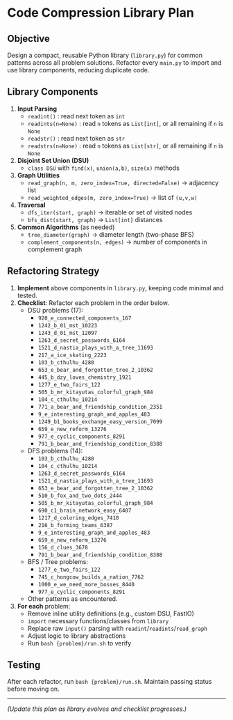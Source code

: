 # Code Compression Library Plan

## Objective
Design a compact, reusable Python library (`library.py`) for common patterns across all problem solutions.
Refactor every `main.py` to import and use library components, reducing duplicate code.

## Library Components
1. **Input Parsing**
   - `readint()` : read next token as `int`
   - `readints(n=None)` : read `n` tokens as `List[int]`, or all remaining if `n` is `None`
   - `readstr()` : read next token as `str`
   - `readstrs(n=None)` : read `n` tokens as `List[str]`, or all remaining if `n` is `None`
2. **Disjoint Set Union (DSU)**
   - `class DSU` with `find(x)`, `union(a,b)`, `size(x)` methods
3. **Graph Utilities**
   - `read_graph(n, m, zero_index=True, directed=False)` -> adjacency list
   - `read_weighted_edges(m, zero_index=True)` -> list of `(u,v,w)`
4. **Traversal**
   - `dfs_iter(start, graph)` -> iterable or set of visited nodes
   - `bfs_dist(start, graph)` -> `List[int]` distances
5. **Common Algorithms** (as needed)
   - `tree_diameter(graph)` -> diameter length (two-phase BFS)
   - `complement_components(n, edges)` -> number of components in complement graph

## Refactoring Strategy
1. **Implement** above components in `library.py`, keeping code minimal and tested.
2. **Checklist**: Refactor each problem in the order below.
   - DSU problems (17):
     - `920_e_connected_components_167`
     - `1242_b_01_mst_10223`
     - `1243_d_01_mst_12097`
     - `1263_d_secret_passwords_6164`
     - `1521_d_nastia_plays_with_a_tree_11693`
     - `217_a_ice_skating_2223`
     - `103_b_cthulhu_4280`
     - `653_e_bear_and_forgotten_tree_2_10362`
     - `445_b_dzy_loves_chemistry_1921`
     - `1277_e_two_fairs_122`
     - `505_b_mr_kitayutas_colorful_graph_984`
     - `104_c_cthulhu_10214`
     - `771_a_bear_and_friendship_condition_2351`
     - `9_e_interesting_graph_and_apples_483`
     - `1249_b1_books_exchange_easy_version_7099`
     - `659_e_new_reform_13276`
     - `977_e_cyclic_components_8291`
     - `791_b_bear_and_friendship_condition_8388`
   - DFS problems (14):
     - `103_b_cthulhu_4280`
     - `104_c_cthulhu_10214`
     - `1263_d_secret_passwords_6164`
     - `1521_d_nastia_plays_with_a_tree_11693`
     - `653_e_bear_and_forgotten_tree_2_10362`
     - `510_b_fox_and_two_dots_2444`
     - `505_b_mr_kitayutas_colorful_graph_984`
     - `690_c1_brain_network_easy_6407`
     - `1217_d_coloring_edges_7410`
     - `216_b_forming_teams_6387`
     - `9_e_interesting_graph_and_apples_483`
     - `659_e_new_reform_13276`
     - `156_d_clues_3678`
     - `791_b_bear_and_friendship_condition_8388`
   - BFS / Tree problems:
     - `1277_e_two_fairs_122`
     - `745_c_hongcow_builds_a_nation_7762`
     - `1000_e_we_need_more_bosses_8440`
     - `977_e_cyclic_components_8291`
   - Other patterns as encountered.
3. **For each** problem:
   - Remove inline utility definitions (e.g., custom DSU, FastIO)
   - `import` necessary functions/classes from `library`
   - Replace raw `input()` parsing with `readint`/`readints`/`read_graph`
   - Adjust logic to library abstractions
   - Run `bash {problem}/run.sh` to verify

## Testing
After each refactor, run `bash {problem}/run.sh`. Maintain passing status before moving on.

---
*(Update this plan as library evolves and checklist progresses.)*
